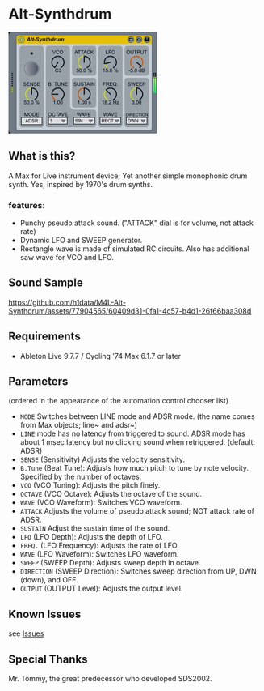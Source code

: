# Alt-Synthdrum
![image of Alt-Synthdrum](img/ALT-Synthdrum_image.jpg)
## What is this?
A Max for Live instrument device;
Yet another simple monophonic drum synth. Yes, inspired by 1970's drum synths.

### features:
- Punchy pseudo attack sound. ("ATTACK" dial is for volume, not attack rate)
- Dynamic LFO and SWEEP generator.
- Rectangle wave is made of simulated RC circuits. Also has additional saw wave for VCO and LFO.

## Sound Sample
https://github.com/h1data/M4L-Alt-Synthdrum/assets/77904565/60409d31-0fa1-4c57-b4d1-26f66baa308d

## Requirements
- Ableton Live 9.7.7 / Cycling '74 Max 6.1.7 or later

## Parameters
(ordered in the appearance of the automation control chooser list)
- `MODE` Switches between LINE mode and ADSR mode. (the name comes from Max objects; line~ and adsr~)
- `LINE` mode has no latency from triggered to sound. ADSR mode has about 1 msec latency but no clicking sound when retriggered. (default: ADSR)
- `SENSE` (Sensitivity) Adjusts the velocity sensitivity.
- `B.Tune` (Beat Tune): Adjusts how much pitch to tune by note velocity. Specified by the number of octaves.
- `VCO` (VCO Tuning): Adjusts the pitch finely.
- `OCTAVE` (VCO Octave): Adjusts the octave of the sound.
- `WAVE` (VCO Waveform): Switches VCO waveform.
- `ATTACK` Adjusts the volume of pseudo attack sound; NOT attack rate of ADSR.
- `SUSTAIN` Adjust the sustain time of the sound.
- `LFO` (LFO Depth): Adjusts the depth of LFO.
- `FREQ.` (LFO Frequency): Adjusts the rate of LFO.
- `WAVE` (LFO Waveform): Switches LFO waveform.
- `SWEEP` (SWEEP Depth): Adjusts sweep depth in octave.
- `DIRECTION` (SWEEP Direction): Switches sweep direction from UP, DWN (down), and OFF.
- `OUTPUT` (OUTPUT Level): Adjusts the output level.

## Known Issues
see [Issues](https://github.com/h1data/M4L-Alt-Synthdrum/issues?q=+)

## Special Thanks
Mr. Tommy, the great predecessor who developed SDS2002.
